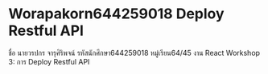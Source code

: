 # Worapakorn644259018 Deploy Restful API
 ชื่อ นายวรปกร จารุศิริพจน์ รหัสนักศึกษา644259018 หมู่เรียน64/45      งาน React Workshop 3: การ Deploy Restful API
